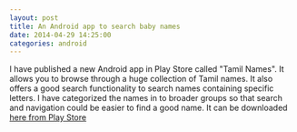 ```yaml
---
layout: post
title: An Android app to search baby names
date: 2014-04-29 14:25:00
categories: android 
---
```

I have published a new Android app in Play Store called "Tamil Names". It allows you to browse through a huge collection of Tamil names. It also offers a good search functionality to search names containing specific letters.
I have categorized the names in to broader groups so that search and navigation could be easier to find a good name. It can be downloaded [here from Play Store][download_link]

[download_link]: https://play.google.com/store/apps/details?id=me.thava.babynames
